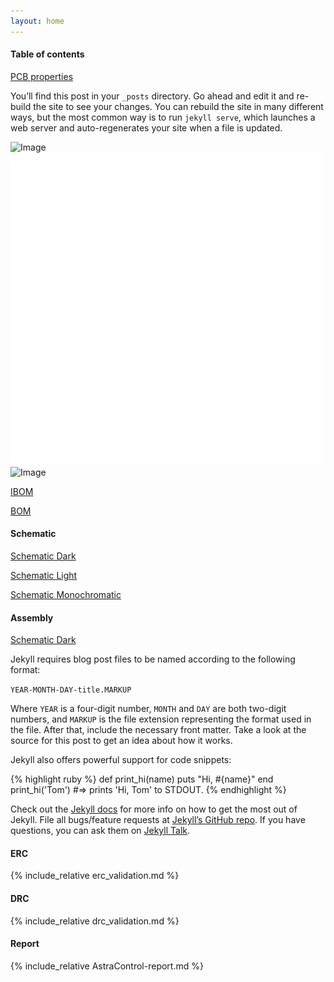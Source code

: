 ```yaml
---
layout: home
---
```


#### Table of contents
[PCB properties](#pcb)

You’ll find this post in your `_posts` directory. Go ahead and edit it and re-build the site to see your changes. You can rebuild the site in many different ways, but the most common way is to run `jekyll serve`, which launches a web server and auto-regenerates your site when a file is updated.

![Image](/images/AstraControl-3D_blender_top_angled.png)
![Image](/images/AstraControl-3D_blender_top.png)
![Image](/images/AstraControl-3D_blender_bottom.png)

[IBOM](/export/AstraControl-ibom.html)

[BOM](/export/AstraControl-bom.html)

#### Schematic

[Schematic Dark](/documents/AstraControl-schematic-dark.pdf)

[Schematic Light](/documents/AstraControl-schematic-default.pdf)

[Schematic Monochromatic](/documents/AstraControl-schematic-mono.pdf)


#### Assembly

[Schematic Dark](/documents/AstraControl-assembly.pdf)

Jekyll requires blog post files to be named according to the following format:

`YEAR-MONTH-DAY-title.MARKUP`

Where `YEAR` is a four-digit number, `MONTH` and `DAY` are both two-digit numbers, and `MARKUP` is the file extension representing the format used in the file. After that, include the necessary front matter. Take a look at the source for this post to get an idea about how it works.

Jekyll also offers powerful support for code snippets:

{% highlight ruby %}
def print_hi(name)
puts "Hi, #{name}"
end
print_hi('Tom')
#=> prints 'Hi, Tom' to STDOUT.
{% endhighlight %}

Check out the [Jekyll docs][jekyll-docs] for more info on how to get the most out of Jekyll. File all bugs/feature requests at [Jekyll’s GitHub repo][jekyll-gh]. If you have questions, you can ask them on [Jekyll Talk][jekyll-talk].

[jekyll-docs]: https://jekyllrb.com/docs/home
[jekyll-gh]: https://github.com/jekyll/jekyll
[jekyll-talk]: https://talk.jekyllrb.com/

#### ERC

{% include_relative erc_validation.md %}

#### DRC

{% include_relative drc_validation.md %}

#### Report

{% include_relative AstraControl-report.md %}
